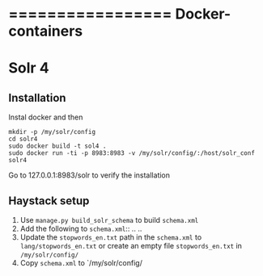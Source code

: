 =================
Docker-containers
=================

Solr 4
======

Installation
------------
Instal docker and then

    mkdir -p /my/solr/config
    cd solr4
    sudo docker build -t sol4 .
    sudo docker run -ti -p 8983:8983 -v /my/solr/config/:/host/solr_conf solr4

Go to 127.0.0.1:8983/solr to verify the installation

Haystack setup
--------------
1. Use `manage.py build_solr_schema` to build `schema.xml`
3. Add the following to `schema.xml`::
    ..
    <field name="_version_" type="long" indexed="true" stored ="true"/>
    ..
3. Update the `stopwords_en.txt` path in the `schema.xml` to `lang/stopwords_en.txt` or create an empty file `stopwords_en.txt` in `/my/solr/config/`
4. Copy `schema.xml` to `/my/solr/config/

